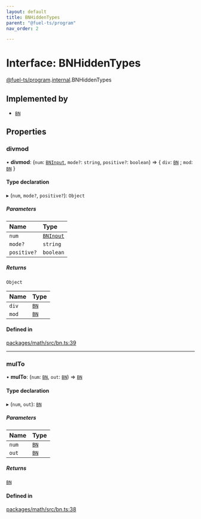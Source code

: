 ```yaml
---
layout: default
title: BNHiddenTypes
parent: "@fuel-ts/program"
nav_order: 2

---
```


# Interface: BNHiddenTypes

[@fuel-ts/program](../index.md).[internal](../namespaces/internal.md).BNHiddenTypes

## Implemented by

- [`BN`](../classes/internal-BN.md)

## Properties

### divmod

• **divmod**: (`num`: [`BNInput`](../namespaces/internal.md#bninput), `mode?`: `string`, `positive?`: `boolean`) => { `div`: [`BN`](../classes/internal-BN.md) ; `mod`: [`BN`](../classes/internal-BN.md)  }

#### Type declaration

▸ (`num`, `mode?`, `positive?`): `Object`

##### Parameters

| Name | Type |
| :------ | :------ |
| `num` | [`BNInput`](../namespaces/internal.md#bninput) |
| `mode?` | `string` |
| `positive?` | `boolean` |

##### Returns

`Object`

| Name | Type |
| :------ | :------ |
| `div` | [`BN`](../classes/internal-BN.md) |
| `mod` | [`BN`](../classes/internal-BN.md) |

#### Defined in

[packages/math/src/bn.ts:39](https://github.com/FuelLabs/fuels-ts/blob/master/packages/math/src/bn.ts#L39)

___

### mulTo

• **mulTo**: (`num`: [`BN`](../classes/internal-BN.md), `out`: [`BN`](../classes/internal-BN.md)) => [`BN`](../classes/internal-BN.md)

#### Type declaration

▸ (`num`, `out`): [`BN`](../classes/internal-BN.md)

##### Parameters

| Name | Type |
| :------ | :------ |
| `num` | [`BN`](../classes/internal-BN.md) |
| `out` | [`BN`](../classes/internal-BN.md) |

##### Returns

[`BN`](../classes/internal-BN.md)

#### Defined in

[packages/math/src/bn.ts:38](https://github.com/FuelLabs/fuels-ts/blob/master/packages/math/src/bn.ts#L38)
